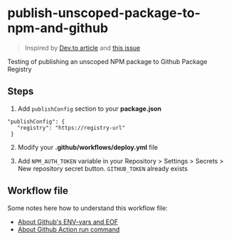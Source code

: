 # publish-unscoped-package-to-npm-and-github

> Inspired by [Dev.to article](https://dev.to/akinaguda/how-to-publish-an-unscoped-npm-package-to-github-package-registry-19mg) and [this issue](https://github.com/formium/tsdx/issues/854#issuecomment-688474830)

Testing of publishing an unscoped NPM package to Github Package Registry

## Steps

1. Add `publishConfig` section to your **package.json**

```
"publishConfig": {
   "registry": "https://registry-url"
 }
```

2. Modify your **.github/workflows/deploy.yml** file

3. Add `NPM_AUTH_TOKEN` variable in your Repository > Settings > Secrets > New repository secret button. `GITHUB_TOKEN` already exists

## Workflow file

Some notes here how to understand this workflow file:

- [About Github's ENV-vars and EOF](https://docs.github.com/en/actions/reference/workflow-commands-for-github-actions#multiline-strings)
- [About Github Action run command](https://docs.github.com/en/actions/reference/workflow-syntax-for-github-actions#jobsjob_idstepsrun)
